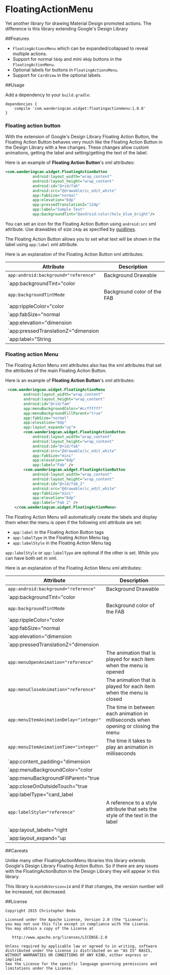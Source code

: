 # FloatingActionMenu

Yet another library for drawing Material Design promoted actions. The difference is this library extending Google's Design Library

##Features

* `FloatingActionsMenu` which can be expanded/collapsed to reveal multiple actions.
* Support for normal `56dp` and mini `40dp` buttons in the `FloatingActionMenu`.
* Optional labels for buttons in `FloatingActionsMenu`.
* Support for `CardView` in the optional labels.

##Usage

Add a dependency to your `build.gradle`:
```
dependencies {
    compile 'com.wanderingcan.widget:floatingactionmenu:1.0.0'
}
```

### Floating action button
With the extension of Google's Design Library Floating Action Button, the Floating Action Button
behaves very much like the Floating Action Button in the Design Library with a few changes. These
changes allow custom animations, getting the label and setting/getting the text of the label.

Here is an example of **Floating Action Button**'s xml attributes:
```XML
<com.wanderingcan.widget.FloatingActionButton
            android:layout_width="wrap_content"
            android:layout_height="wrap_content"
            android:id="@+id/fab"
            android:src="@drawable/ic_edit_white"
            app:fabSize="normal"
            app:elevation="6dp"
            app:pressedTranslationZ="12dp"
            app:label="Sample Text"
            app:backgroundTint="@android:color/holo_blue_bright"/>
```

You can set an icon for the Floating Action Button using `android:src` xml attribute. Use drawables of
size `24dp` as specified by
[guidlines](http://www.google.com/design/spec/components/buttons.html#buttons-floating-action-button).

The Floating Action Button allows you to set what text will be shown in the label using `app:label`
xml attribute.

Here is an explanation of the Floating Action Button xml attributes:

Attribute | Description
------------ | -------------
`app:android:background="reference"`| Background Drawable
`app:backgroundTint="color || reference"`| Background color of the FAB
`app:backgroundTintMode`| Background color of the FAB
`app:rippleColor="color || reference"`| Ripple color for the FAB
`app:fabSize="normal || mini"`| Size for the FAB
`app:elevation="dimension || reference"`| Elevation value for the FAB
`app:pressedTranslationZ="dimension || reference"`| TranslationZ value for the FAB when pressed
`app:label="String || reference"`| Text to be displayed by the Label when the Menu is open

### Floating action Menu
The Floating Action Menu xml attributes also has the xml attributes that set the attributes of the
main Floating Action Button.

Here is an example of **Floating Action Button**'s xml attributes:
```XML
 <com.wanderingcan.widget.FloatingActionMenu
        android:layout_width="wrap_content"
        android:layout_height="wrap_content"
        android:id="@+id/fam"
        app:menuBackgroundColor="#ccffffff"
        app:menuBackgroundFillParent="true"
        app:fabSize="normal"
        app:elevation="6dp"
        app:layout_expand="up">
        <com.wanderingcan.widget.FloatingActionButton
            android:layout_width="wrap_content"
            android:layout_height="wrap_content"
            android:id="@+id/fab"
            android:src="@drawable/ic_edit_white"
            app:fabSize="mini"
            app:elevation="6dp"
            app:label="Fab" />
        <com.wanderingcan.widget.FloatingActionButton
            android:layout_width="wrap_content"
            android:layout_height="wrap_content"
            android:id="@+id/fab_2"
            android:src="@drawable/ic_edit_white"
            app:fabSize="mini"
            app:elevation="6dp"
            app:label="Fab 2" />
    </com.wanderingcan.widget.FloatingActionMenu>
```
The Floating Action Menu will automatically create the labels and display them when the menu is open
if the following xml attribute are set:

 * `app:label` in the Floating Action Button tags
 * `app:labelType` in the Floating Action Menu tag
 * `app:labelStyle` in the Floating Action Menu tag
 
`app:labelStyle` or `app:labelType` are optional if the other is set. While you can have both set in
xml.

Here is an explanation of the Floating Action Menu xml attributes:


Attribute | Description
------------ | -------------
`app:android:background="reference"`| Background Drawable
`app:backgroundTint="color || reference"`| Background color of the FAB
`app:backgroundTintMode`| Background color of the FAB
`app:rippleColor="color || reference"`| Ripple color for the FAB
`app:fabSize="normal || mini"`| Size for the FAB
`app:elevation="dimension || reference"`| Elevation value for the FAB
`app:pressedTranslationZ="dimension || reference"`| TranslationZ value for the FAB when pressed
`app:menuOpenAnimation="reference"`| The animation that is played for each item when the menu is opened
`app:menuCloseAnimation="reference"`| The animation that is played for each item when the menu is closed
`app:menuItemAnimationDelay="integer"`| The time in between each animation in milliseconds when opening or closing the menu
`app:menuItemAnimationTime="integer"`| The time it takes to play an animation in milliseconds
`app:content_padding="dimension || reference"`| The padding of the menu from the edge of the view
`app:menuBackgroundColor="color || reference"`| The color that the background will dim to when the menu is open
`app:menuBackgroundFillParent="true || false"`| Sets if the dim background will match the parent view or only the menu size
`app:closeOnOutsideTouch="true || false"`| Sets if touching outside outside of the menu will close the menu
`app:labelType="card_label || text_label"`| The type of label that will be used. Card_Label uses a textview inside a cardview. While text_label uses a textview
`app:labelStyle="reference"`| A reference to a style attribute that sets the style of the text in the label
`app:layout_labels="right || left"`| The side of the menu that the labels will appear on
`app:layout_expand="up || down || right || left"`| The direction that the menu will open


##Caveats

Unlike many other FloatingActionMenu libraries this library extends Google's Design Library Floating Action Button.
So if there are any issues with the FloatingActionButton in the Design Library they will appear in this library.

This library is `minSdkVersion=14` and if that changes, the version number will be increased, not decreased.

##License


    Copyright 2015 Christopher Beda

    Licensed under the Apache License, Version 2.0 (the "License");
    you may not use this file except in compliance with the License.
    You may obtain a copy of the License at

       http://www.apache.org/licenses/LICENSE-2.0

    Unless required by applicable law or agreed to in writing, software
    distributed under the License is distributed on an "AS IS" BASIS,
    WITHOUT WARRANTIES OR CONDITIONS OF ANY KIND, either express or implied.
    See the License for the specific language governing permissions and
    limitations under the License.